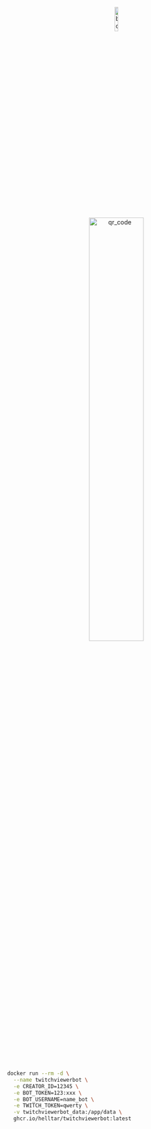 <p align="center">
    <img src="https://helltar.com/projects/twitchviewer_bot/img/botpic-circle.png" alt="botpic" width="12%"/>
    <br><br>
    <a href="https://t.me/twitchviewer_bot"><img src="https://helltar.com/projects/twitchviewer_bot/img/qr.png" alt="qr_code" width="50%"/></a>
</p>

```bash
docker run --rm -d \
  --name twitchviewerbot \
  -e CREATOR_ID=12345 \
  -e BOT_TOKEN=123:xxx \
  -e BOT_USERNAME=name_bot \
  -e TWITCH_TOKEN=qwerty \
  -v twitchviewerbot_data:/app/data \
  ghcr.io/helltar/twitchviewerbot:latest
```
